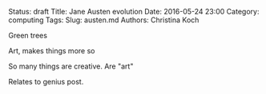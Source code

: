 Status: draft
Title: Jane Austen evolution
Date: 2016-05-24 23:00
Category: computing
Tags: 
Slug: austen.md
Authors: Christina Koch

Green trees

Art, makes things more so

So many things are creative.  Are "art"  

Relates to genius post.  